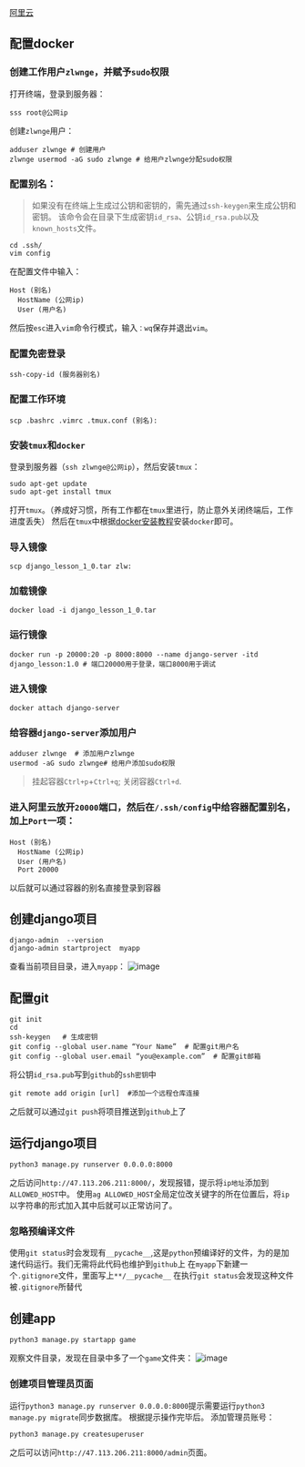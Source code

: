 [阿里云](https://cn.aliyun.com/) 
## 配置docker
### 创建工作用户`zlwnge`，并赋予`sudo`权限
打开终端，登录到服务器：
```
sss root@公网ip
```
创建`zlwnge`用户：
```
adduser zlwnge # 创建用户
zlwnge usermod -aG sudo zlwnge # 给用户zlwnge分配sudo权限
```
### 配置别名：
>如果没有在终端上生成过公钥和密钥的，需先通过`ssh-keygen`来生成公钥和密钥。
>该命令会在目录下生成密钥`id_rsa`、公钥`id_rsa.pub`以及`known_hosts`文件。

```
cd .ssh/
vim config
```
在配置文件中输入：
```
Host (别名)
  HostName (公网ip)
  User (用户名)
```
然后按`esc`进入`vim`命令行模式，输入`：wq`保存并退出`vim`。

### 配置免密登录
```
ssh-copy-id (服务器别名)
```

### 配置工作环境
```
scp .bashrc .vimrc .tmux.conf (别名):
```
### 安装`tmux`和`docker`
登录到服务器（`ssh zlwnge@公网ip`），然后安装`tmux`：
```
sudo apt-get update
sudo apt-get install tmux
```
打开`tmux`。（养成好习惯，所有工作都在`tmux`里进行，防止意外关闭终端后，工作进度丢失）
然后在`tmux`中根据[docker安装教程](https://docs.docker.com/engine/install/ubuntu/)安装`docker`即可。



### 导入镜像
```
scp django_lesson_1_0.tar zlw:
```

### 加载镜像
```
docker load -i django_lesson_1_0.tar
```

### 运行镜像
```
docker run -p 20000:20 -p 8000:8000 --name django-server -itd django_lesson:1.0 # 端口20000用于登录，端口8000用于调试
```


### 进入镜像
```
docker attach django-server
```

### 给容器`django-server`添加用户
```
adduser zlwnge  # 添加用户zlwnge
usermod -aG sudo zlwnge# 给用户添加sudo权限
```

> 挂起容器`Ctrl+p`+`Ctrl+q`;
> 关闭容器`Ctrl+d`.


### 进入阿里云放开`20000`端口，然后在`/.ssh/config`中给容器配置别名，加上`Port`一项：
```
Host (别名)
  HostName (公网ip)
  User (用户名)
  Port 20000
```

以后就可以通过容器的别名直接登录到容器


## 创建django项目
```
django-admin  --version
django-admin startproject  myapp
```
查看当前项目目录，进入`myapp`：
![image](https://user-images.githubusercontent.com/34792225/175507101-52578c4f-4b54-46f6-90f6-83efa4e10bf6.png)


## 配置git

```
git init
cd
ssh-keygen   # 生成密钥
git config --global user.name “Your Name”  # 配置git用户名
git config --global user.email “you@example.com”  # 配置git邮箱
```
将公钥`id_rsa.pub`写到`github`的`ssh密钥`中
```
git remote add origin [url]  #添加一个远程仓库连接
```
之后就可以通过`git push`将项目推送到`github`上了

## 运行django项目
```
python3 manage.py runserver 0.0.0.0:8000
```
之后访问`http://47.113.206.211:8000/`，发现报错，提示将`ip地址`添加到`ALLOWED_HOST`中。
使用`ag ALLOWED_HOST`全局定位改关键字的所在位置后，将`ip`以字符串的形式加入其中后就可以正常访问了。

### 忽略预编译文件
使用`git status`时会发现有`__pycache__`,这是`python`预编译好的文件，为的是加速代码运行。我们无需将此代码也维护到`github`上
在`myapp`下新建一个`.gitignore`文件，里面写上`**/__pycache__`
在执行`git status`会发现这种文件被`.gitignore`所替代


## 创建app
```
python3 manage.py startapp game
```
观察文件目录，发现在目录中多了一个`game`文件夹：
![image](https://user-images.githubusercontent.com/34792225/175512838-d21b14db-0c97-49e3-a9bf-d20c474ae10b.png)


### 创建项目管理员页面

运行`python3 manage.py runserver 0.0.0.0:8000`提示需要运行`python3 manage.py migrate`同步数据库。
根据提示操作完毕后。
添加管理员账号：
```
python3 manage.py createsuperuser
```
之后可以访问`http://47.113.206.211:8000/admin`页面。

